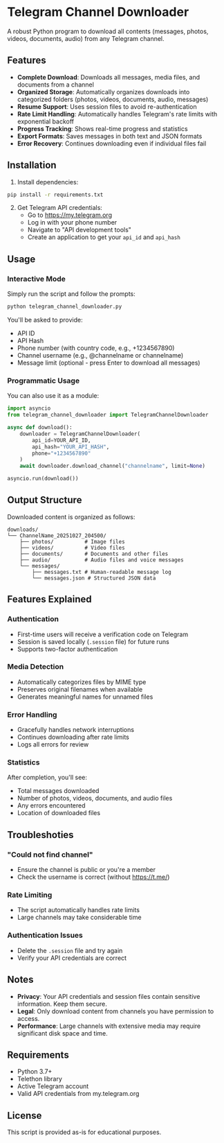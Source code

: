 # Telegram Channel Downloader

A robust Python program to download all contents (messages, photos, videos, documents, audio) from any Telegram channel.

## Features

- **Complete Download**: Downloads all messages, media files, and documents from a channel
- **Organized Storage**: Automatically organizes downloads into categorized folders (photos, videos, documents, audio, messages)
- **Resume Support**: Uses session files to avoid re-authentication
- **Rate Limit Handling**: Automatically handles Telegram's rate limits with exponential backoff
- **Progress Tracking**: Shows real-time progress and statistics
- **Export Formats**: Saves messages in both text and JSON formats
- **Error Recovery**: Continues downloading even if individual files fail

## Installation

1. Install dependencies:
```bash
pip install -r requirements.txt
```

2. Get Telegram API credentials:
   - Go to https://my.telegram.org
   - Log in with your phone number
   - Navigate to "API development tools"
   - Create an application to get your `api_id` and `api_hash`

## Usage

### Interactive Mode

Simply run the script and follow the prompts:

```bash
python telegram_channel_downloader.py
```

You'll be asked to provide:
- API ID
- API Hash
- Phone number (with country code, e.g., +1234567890)
- Channel username (e.g., @channelname or channelname)
- Message limit (optional - press Enter to download all messages)

### Programmatic Usage

You can also use it as a module:

```python
import asyncio
from telegram_channel_downloader import TelegramChannelDownloader

async def download():
    downloader = TelegramChannelDownloader(
        api_id=YOUR_API_ID,
        api_hash="YOUR_API_HASH",
        phone="+1234567890"
    )
    await downloader.download_channel("channelname", limit=None)

asyncio.run(download())
```

## Output Structure

Downloaded content is organized as follows:

```
downloads/
└── ChannelName_20251027_204500/
    ├── photos/          # Image files
    ├── videos/          # Video files
    ├── documents/       # Documents and other files
    ├── audio/           # Audio files and voice messages
    └── messages/
        ├── messages.txt # Human-readable message log
        └── messages.json # Structured JSON data
```

## Features Explained

### Authentication
- First-time users will receive a verification code on Telegram
- Session is saved locally (`.session` file) for future runs
- Supports two-factor authentication

### Media Detection
- Automatically categorizes files by MIME type
- Preserves original filenames when available
- Generates meaningful names for unnamed files

### Error Handling
- Gracefully handles network interruptions
- Continues downloading after rate limits
- Logs all errors for review

### Statistics
After completion, you'll see:
- Total messages downloaded
- Number of photos, videos, documents, and audio files
- Any errors encountered
- Location of downloaded files

## Troubleshoties

### "Could not find channel"
- Ensure the channel is public or you're a member
- Check the username is correct (without https://t.me/)

### Rate Limiting
- The script automatically handles rate limits
- Large channels may take considerable time

### Authentication Issues
- Delete the `.session` file and try again
- Verify your API credentials are correct

## Notes

- **Privacy**: Your API credentials and session files contain sensitive information. Keep them secure.
- **Legal**: Only download content from channels you have permission to access.
- **Performance**: Large channels with extensive media may require significant disk space and time.

## Requirements

- Python 3.7+
- Telethon library
- Active Telegram account
- Valid API credentials from my.telegram.org

## License

This script is provided as-is for educational purposes.
